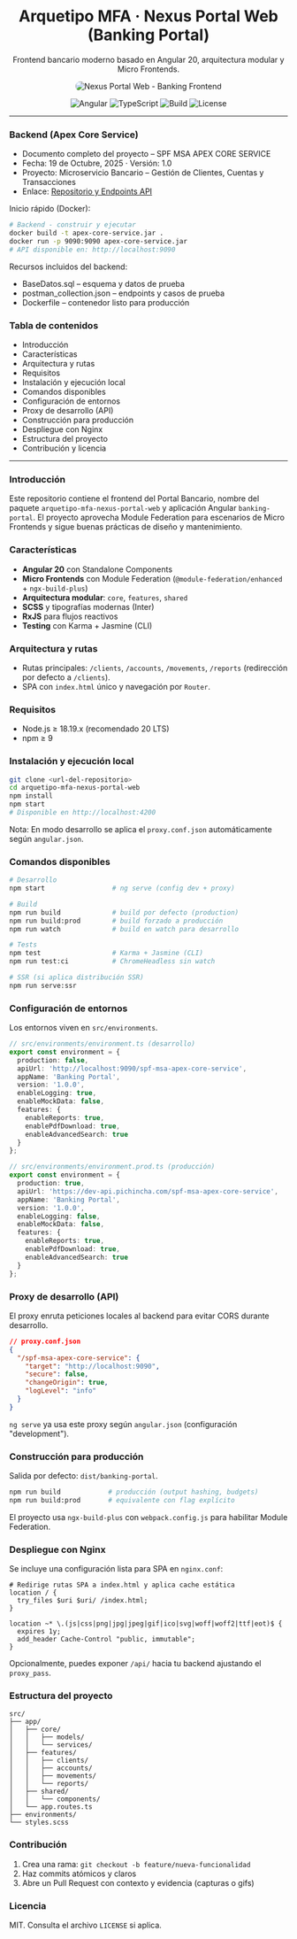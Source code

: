 <div align="center">
  
  <h1>Arquetipo MFA · Nexus Portal Web (Banking Portal)</h1>

  <p>Frontend bancario moderno basado en Angular 20, arquitectura modular y Micro Frontends.</p>

  <p>
    <img src="./front.png" alt="Nexus Portal Web - Banking Frontend" style="max-width: 100%; border-radius: 8px;" />
  </p>

  <p>
    <img alt="Angular" src="https://img.shields.io/badge/Angular-20-dd0031?logo=angular&logoColor=white"> 
    <img alt="TypeScript" src="https://img.shields.io/badge/TypeScript-5.9-3178C6?logo=typescript&logoColor=white"> 
    <img alt="Build" src="https://img.shields.io/badge/Build-ngx--build--plus-blue"> 
    <img alt="License" src="https://img.shields.io/badge/License-MIT-green">
  </p>
</div>

---

### Backend (Apex Core Service)

- Documento completo del proyecto – SPF MSA APEX CORE SERVICE
- Fecha: 19 de Octubre, 2025 · Versión: 1.0
- Proyecto: Microservicio Bancario – Gestión de Clientes, Cuentas y Transacciones
- Enlace: [Repositorio y Endpoints API](https://github.com/Jeffers199817/spf-msa-apex-core-service/tree/main?tab=readme-ov-file#-endpoints-api)

Inicio rápido (Docker):

```bash
# Backend - construir y ejecutar
docker build -t apex-core-service.jar .
docker run -p 9090:9090 apex-core-service.jar
# API disponible en: http://localhost:9090
```

Recursos incluidos del backend:

- BaseDatos.sql – esquema y datos de prueba
- postman_collection.json – endpoints y casos de prueba
- Dockerfile – contenedor listo para producción

### Tabla de contenidos

- Introducción
- Características
- Arquitectura y rutas
- Requisitos
- Instalación y ejecución local
- Comandos disponibles
- Configuración de entornos
- Proxy de desarrollo (API)
- Construcción para producción
- Despliegue con Nginx
- Estructura del proyecto
- Contribución y licencia

---

### Introducción

Este repositorio contiene el frontend del Portal Bancario, nombre del paquete `arquetipo-mfa-nexus-portal-web` y aplicación Angular `banking-portal`. El proyecto aprovecha Module Federation para escenarios de Micro Frontends y sigue buenas prácticas de diseño y mantenimiento.

### Características

- **Angular 20** con Standalone Components
- **Micro Frontends** con Module Federation (`@module-federation/enhanced` + `ngx-build-plus`)
- **Arquitectura modular**: `core`, `features`, `shared`
- **SCSS** y tipografías modernas (Inter)
- **RxJS** para flujos reactivos
- **Testing** con Karma + Jasmine (CLI)

### Arquitectura y rutas

- Rutas principales: `/clients`, `/accounts`, `/movements`, `/reports` (redirección por defecto a `/clients`).
- SPA con `index.html` único y navegación por `Router`.

### Requisitos

- Node.js ≥ 18.19.x (recomendado 20 LTS)
- npm ≥ 9

### Instalación y ejecución local

```bash
git clone <url-del-repositorio>
cd arquetipo-mfa-nexus-portal-web
npm install
npm start
# Disponible en http://localhost:4200
```

Nota: En modo desarrollo se aplica el `proxy.conf.json` automáticamente según `angular.json`.

### Comandos disponibles

```bash
# Desarrollo
npm start                 # ng serve (config dev + proxy)

# Build
npm run build             # build por defecto (production)
npm run build:prod        # build forzado a producción
npm run watch             # build en watch para desarrollo

# Tests
npm test                  # Karma + Jasmine (CLI)
npm run test:ci           # ChromeHeadless sin watch

# SSR (si aplica distribución SSR)
npm run serve:ssr
```

### Configuración de entornos

Los entornos viven en `src/environments`.

```ts
// src/environments/environment.ts (desarrollo)
export const environment = {
  production: false,
  apiUrl: 'http://localhost:9090/spf-msa-apex-core-service',
  appName: 'Banking Portal',
  version: '1.0.0',
  enableLogging: true,
  enableMockData: false,
  features: {
    enableReports: true,
    enablePdfDownload: true,
    enableAdvancedSearch: true
  }
};
```

```ts
// src/environments/environment.prod.ts (producción)
export const environment = {
  production: true,
  apiUrl: 'https://dev-api.pichincha.com/spf-msa-apex-core-service',
  appName: 'Banking Portal',
  version: '1.0.0',
  enableLogging: false,
  enableMockData: false,
  features: {
    enableReports: true,
    enablePdfDownload: true,
    enableAdvancedSearch: true
  }
};
```

### Proxy de desarrollo (API)

El proxy enruta peticiones locales al backend para evitar CORS durante desarrollo.

```json
// proxy.conf.json
{
  "/spf-msa-apex-core-service": {
    "target": "http://localhost:9090",
    "secure": false,
    "changeOrigin": true,
    "logLevel": "info"
  }
}
```

`ng serve` ya usa este proxy según `angular.json` (configuración "development").

### Construcción para producción

Salida por defecto: `dist/banking-portal`.

```bash
npm run build            # producción (output hashing, budgets)
npm run build:prod       # equivalente con flag explícito
```

El proyecto usa `ngx-build-plus` con `webpack.config.js` para habilitar Module Federation.

### Despliegue con Nginx

Se incluye una configuración lista para SPA en `nginx.conf`:

```nginx
# Redirige rutas SPA a index.html y aplica cache estática
location / {
  try_files $uri $uri/ /index.html;
}

location ~* \.(js|css|png|jpg|jpeg|gif|ico|svg|woff|woff2|ttf|eot)$ {
  expires 1y;
  add_header Cache-Control "public, immutable";
}
```

Opcionalmente, puedes exponer `/api/` hacia tu backend ajustando el `proxy_pass`.

### Estructura del proyecto

```
src/
├── app/
│   ├── core/
│   │   ├── models/
│   │   └── services/
│   ├── features/
│   │   ├── clients/
│   │   ├── accounts/
│   │   ├── movements/
│   │   └── reports/
│   ├── shared/
│   │   └── components/
│   └── app.routes.ts
├── environments/
└── styles.scss
```

### Contribución

1. Crea una rama: `git checkout -b feature/nueva-funcionalidad`
2. Haz commits atómicos y claros
3. Abre un Pull Request con contexto y evidencia (capturas o gifs)

### Licencia

MIT. Consulta el archivo `LICENSE` si aplica.

